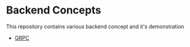 # Backend Concepts

This repository contains various backend concept and it's demonstration

- [GRPC](https://github.com/mathanraj0601/backend-concepts/tree/develop/GRPC)
